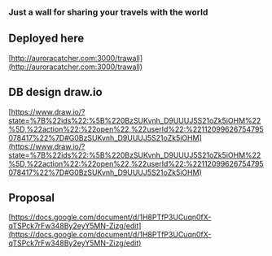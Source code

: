 ### Just a wall for sharing your travels with the world

## Deployed here
[http://auroracatcher.com:3000/trawall](http://auroracatcher.com:3000/trawall)

## DB design draw.io
[https://www.draw.io/?state=%7B%22ids%22:%5B%220BzSUKvnh_D9UUUJ5S21oZk5iOHM%22%5D,%22action%22:%22open%22,%22userId%22:%22112099626754795078417%22%7D#G0BzSUKvnh_D9UUUJ5S21oZk5iOHM](https://www.draw.io/?state=%7B%22ids%22:%5B%220BzSUKvnh_D9UUUJ5S21oZk5iOHM%22%5D,%22action%22:%22open%22,%22userId%22:%22112099626754795078417%22%7D#G0BzSUKvnh_D9UUUJ5S21oZk5iOHM)

## Proposal
[https://docs.google.com/document/d/1H8PTfP3UCuqn0fX-qTSPck7rFw348By2eyY5MN-Zizg/edit](https://docs.google.com/document/d/1H8PTfP3UCuqn0fX-qTSPck7rFw348By2eyY5MN-Zizg/edit)

